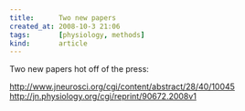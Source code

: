 ```yaml
---
title:      Two new papers
created_at: 2008-10-3 21:06
tags:       [physiology, methods]
kind:       article
---
```


Two new papers hot off of the press:

http://www.jneurosci.org/cgi/content/abstract/28/40/10045
http://jn.physiology.org/cgi/reprint/90672.2008v1